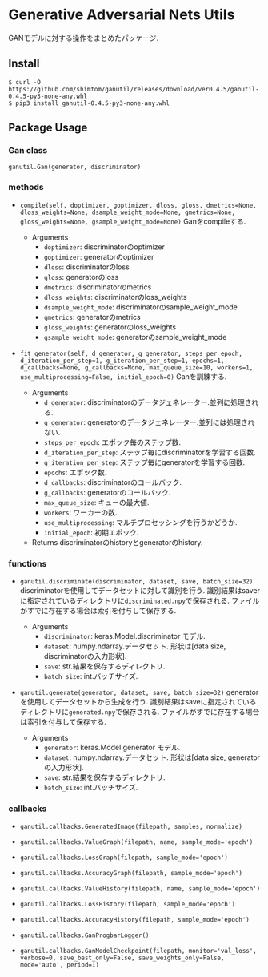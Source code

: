 # Generative Adversarial Nets Utils

GANモデルに対する操作をまとめたパッケージ.

## Install
```
$ curl -O https://github.com/shimtom/ganutil/releases/download/ver0.4.5/ganutil-0.4.5-py3-none-any.whl
$ pip3 install ganutil-0.4.5-py3-none-any.whl
```

## Package Usage
### Gan class
`ganutil.Gan(generator, discriminator)`

### methods
* `compile(self, doptimizer, goptimizer, dloss, gloss, dmetrics=None, dloss_weights=None, dsample_weight_mode=None, gmetrics=None, gloss_weights=None, gsample_weight_mode=None)`
  Ganをcompileする.

  * Arguments
    - `doptimizer`: discriminatorのoptimizer
    - `goptimizer`: generatorのoptimizer
    - `dloss`: discriminatorのloss
    - `gloss`: generatorのloss
    - `dmetrics`: discriminatorのmetrics
    - `dloss_weights`: discriminatorのloss_weights
    - `dsample_weight_mode`: discriminatorのsample_weight_mode
    - `gmetrics`: generatorのmetrics
    - `gloss_weights`: generatorのloss_weights
    - `gsample_weight_mode`: generatorのsample_weight_mode


* `fit_generator(self, d_generator, g_generator, steps_per_epoch, d_iteration_per_step=1, g_iteration_per_step=1, epochs=1, d_callbacks=None, g_callbacks=None, max_queue_size=10, workers=1, use_multiprocessing=False, initial_epoch=0)`
  Ganを訓練する.
  * Arguments
    - `d_generator`: discriminatorのデータジェネレーター.並列に処理される.
    - `g_generator`: generatorのデータジェネレーター.並列には処理されない.
    - `steps_per_epoch`: エポック毎のステップ数.
    - `d_iteration_per_step`: ステップ毎にdiscriminatorを学習する回数.
    - `g_iteration_per_step`: ステップ毎にgeneratorを学習する回数.
    - `epochs`: エポック数.
    - `d_callbacks`: discriminatorのコールバック.
    - `g_callbacks`: generatorのコールバック.
    - `max_queue_size`: キューの最大値.
    - `workers`: ワーカーの数.
    - `use_multiprocessing`: マルチプロセッシングを行うかどうか.
    - `initial_epoch`: 初期エポック.
  * Returns
    discriminatorのhistoryとgeneratorのhistory.

### functions
* `ganutil.discriminate(discriminator, dataset, save, batch_size=32)`  
    discriminatorを使用してデータセットに対して識別を行う.
    識別結果はsaverに指定されているディレクトリに`discriminated.npy`で保存される.
    ファイルがすでに存在する場合は索引を付与して保存する.

    * Arguments
        - `discriminator`: keras.Model.discriminator モデル.
        - `dataset`: numpy.ndarray.データセット. 形状は[data size, discriminatorの入力形状].
        - `save`: str.結果を保存するディレクトリ.
        - `batch_size`: int.バッチサイズ.


* `ganutil.generate(generator, dataset, save, batch_size=32)`
    generatorを使用してデータセットから生成を行う.
    識別結果はsaveに指定されているディレクトリに`generated.npy`で保存される.
    ファイルがすでに存在する場合は索引を付与して保存する.

    * Arguments
        - `generator`: keras.Model.generator モデル.
        - `dataset`: numpy.ndarray.データセット. 形状は[data size, generatorの入力形状].
        - `save`: str.結果を保存するディレクトリ.
        - `batch_size`: int.バッチサイズ.

### callbacks
* `ganutil.callbacks.GeneratedImage(filepath, samples, normalize)`

* `ganutil.callbacks.ValueGraph(filepath, name, sample_mode='epoch')`

* `ganutil.callbacks.LossGraph(filepath, sample_mode='epoch')`

* `ganutil.callbacks.AccuracyGraph(filepath, sample_mode='epoch')`

* `ganutil.callbacks.ValueHistory(filepath, name, sample_mode='epoch')`

* `ganutil.callbacks.LossHistory(filepath, sample_mode='epoch')`

* `ganutil.callbacks.AccuracyHistory(filepath, sample_mode='epoch')`

* `ganutil.callbacks.GanProgbarLogger()`

* `ganutil.callbacks.GanModelCheckpoint(filepath, monitor='val_loss', verbose=0, save_best_only=False, save_weights_only=False, mode='auto', period=1)`
